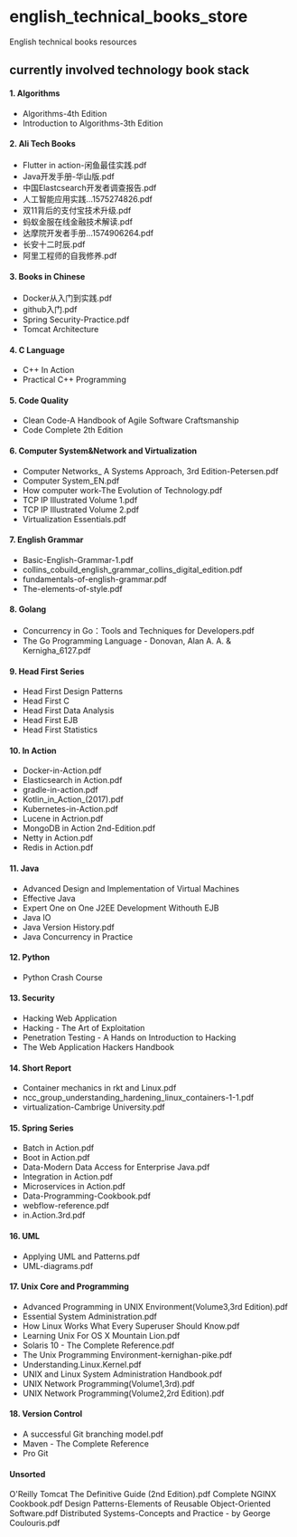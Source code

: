 # english_technical_books_store
English technical books resources
## currently involved technology book stack
#### 1. Algorithms
* Algorithms-4th Edition
* Introduction to Algorithms-3th Edition
#### 2. Ali Tech Books
* Flutter in action-闲鱼最佳实践.pdf
* Java开发手册-华山版.pdf
* 中国Elastcsearch开发者调查报告.pdf
* 人工智能应用实践...1575274826.pdf
* 双11背后的支付宝技术升级.pdf
* 蚂蚁金服在线金融技术解读.pdf
* 达摩院开发者手册...1574906264.pdf
* 长安十二时辰.pdf
* 阿里工程师的自我修养.pdf
#### 3. Books in Chinese
* Docker从入门到实践.pdf
* github入门.pdf
* Spring Security-Practice.pdf
* Tomcat Architecture
#### 4. C Language
* C++ In Action
* Practical C++ Programming
#### 5. Code Quality
* Clean Code-A Handbook of Agile Software Craftsmanship
* Code Complete 2th Edition
#### 6. Computer System&Network and Virtualization
* Computer Networks_ A Systems Approach, 3rd Edition-Petersen.pdf
* Computer System_EN.pdf
* How computer work-The Evolution of Technology.pdf
* TCP IP Illustrated Volume 1.pdf
* TCP IP Illustrated Volume 2.pdf
* Virtualization Essentials.pdf
#### 7. English Grammar
* Basic-English-Grammar-1.pdf
* collins_cobuild_english_grammar_collins_digital_edition.pdf
* fundamentals-of-english-grammar.pdf
* The-elements-of-style.pdf
#### 8. Golang
* Concurrency in Go：Tools and Techniques for Developers.pdf
* The Go Programming Language - Donovan, Alan A. A. & Kernigha_6127.pdf
#### 9. Head First Series
* Head First Design Patterns
* Head First C
* Head First Data Analysis
* Head First EJB
* Head First Statistics
#### 10. In Action
* Docker-in-Action.pdf
* Elasticsearch in Action.pdf
* gradle-in-action.pdf
* Kotlin_in_Action_(2017).pdf
* Kubernetes-in-Action.pdf
* Lucene in Actrion.pdf
* MongoDB in Action 2nd-Edition.pdf
* Netty in Action.pdf
* Redis in Action.pdf
#### 11. Java
* Advanced Design and Implementation of Virtual Machines
* Effective Java
* Expert One on One J2EE Development Withouth EJB
* Java IO
* Java Version History.pdf
* Java Concurrency in Practice
#### 12. Python
* Python Crash Course
#### 13. Security
* Hacking Web Application
* Hacking - The Art of Exploitation
* Penetration Testing - A Hands on Introduction to Hacking
* The Web Application Hackers Handbook
#### 14. Short Report
* Container mechanics in rkt and Linux.pdf
* ncc_group_understanding_hardening_linux_containers-1-1.pdf
* virtualization-Cambrige University.pdf
#### 15. Spring Series
* Batch in Action.pdf
* Boot in Action.pdf
* Data-Modern Data Access for Enterprise Java.pdf
* Integration in Action.pdf
* Microservices in Action.pdf
* Data-Programming-Cookbook.pdf
* webflow-reference.pdf
* in.Action.3rd.pdf
#### 16. UML
* Applying UML and Patterns.pdf
* UML-diagrams.pdf
#### 17. Unix Core and Programming
* Advanced Programming in UNIX Environment(Volume3,3rd Edition).pdf
* Essential System Administration.pdf
* How Linux Works What Every Superuser Should Know.pdf
* Learning Unix For OS X Mountain Lion.pdf
* Solaris 10 - The Complete Reference.pdf
* The Unix Programming Environment-kernighan-pike.pdf
* Understanding.Linux.Kernel.pdf
* UNIX and Linux System Administration Handbook.pdf
* UNIX Network Programming(Volume1,3rd).pdf
* UNIX Network Programming(Volume2,2rd Edition).pdf
#### 18. Version Control
* A successful Git branching model.pdf
* Maven - The Complete Reference
* Pro Git

#### Unsorted
O'Reilly Tomcat The Definitive Guide (2nd Edition).pdf
Complete NGINX Cookbook.pdf
Design Patterns-Elements of Reusable Object-Oriented Software.pdf
Distributed Systems-Concepts and Practice - by George Coulouris.pdf

